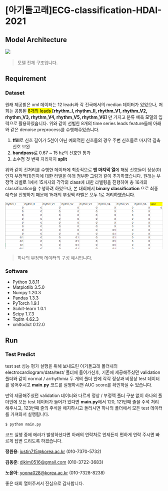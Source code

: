 # [아기돌고래]ECG-classification-HDAI-2021

## Model Architecture

<img src="https://github.com/17011813/ECG-classification-HDAI-2021/blob/main/%EA%B7%B8%EB%A6%BC.png?raw=true" width="500">

> 모델 전체 구조입니다.

## Requirement

### Dataset

원래 제공받은 xml 데이터는 12 leads와 각 전극에서의 median 데이터가 있었으나, 저희는 공통된 <mark> 8개의 leads </mark> **[rhythm_I, rhythm_II, rhythm_V1, rhythm_V2, rhythm_V3, rhythm_V4, rhythm_V5, rhythm_V6]** 만 가지고 분류 예측 모델의 입력으로 활용하였습니다. 위와 같이 선별한 8개의 time series leads feature들에 아래와 같은 denoise preprocess를 수행해주었습니다.

1. **ffill**로 신호 길이가 5천이 아닌 예외적인 신호들의 경우 주변 신호들로 마지막 결측 신호 보완
2. **bandpass**로 0.67 ~ 15 hz의 신호만 통과
3. 소수점 첫 번째 자리까지 **split**

위와 같이 전처리를 수행한 데이터에 최종적으로 **맨 마지막 열**에 해당 신호들이 정상(0)인지 부정맥(1)인지에 대한 라벨을 아래 첨부한 그림과 같이 추가하였습니다.
원래는 부정맥 라벨로 1에서 15까지의 각각의 class에 대한 라벨링을 진행하여 총 16개의 classification을 수행하려 하였으나, 본 대회에서 **binary classification** 으로 최종 예측을 진행하기 때문에 15개의 부정맥 라벨은 모두 1로 처리하였습니다.

<img src="https://github.com/17011813/ECG-classification-HDAI-2021/blob/main/%EB%9D%BC%EB%B2%A8.PNG?raw=true" width="1000">

> 하나의 부정맥 데이터의 구성 예시입니다.


### Software

- Python 3.8.11
- Matplotlib 3.5.0
- Numpy 1.20.3
- Pandas 1.3.3
- PyTorch 1.9.1
- Scikit-learn 1.0.1
- Scipy 1.7.3
- Tqdm 4.62.3
- xmltodict 0.12.0

## Run

### Test Predict

test set 성능 평가 실행을 위해 보내드린 아기돌고래 폴더내의 electrocardiogram/data/test/ 폴더에 들어가신후, 기존에 제공해주셨던 validation 폴더와 같이 normal / arrhythmia 두 개의 폴더 안에 각각 정상과 비정상 test 데이터를 넣어주시고 **main.py** 코드를 실행하시면 AUC score를 확인하실 수 있습니다.

만약 제공해주셨던 validation 데이터와 다르게 정상 / 부정맥 폴더 구분 없이 하나의 폴더안에 모든 test 데이터가 들어가 있다면 **main.py**에서 120, 121번째 줄을 주석 처리해주시고, 123번째 줄의 주석을 해지하시고 돌리시면 하나의 폴더에서 모든 test 데이터를 가져와서 실행됩니다.

```sh
$ python main.py
```


코드 실행 중에 에러가 발생하셨다면 아래의 연락처로 언제든지 편하게 연락 주시면 빠르게 답변 드리도록 하겠습니다.

**정원용**: justin715@korea.ac.kr (010-7370-5732)

**김동준**: djkim0516@gmail.com (010-3722-3683)

**노윤아**: yoona028@korea.ac.kr (010-7328-8238)

좋은 대회 열어주셔서 진심으로 감사합니다.
